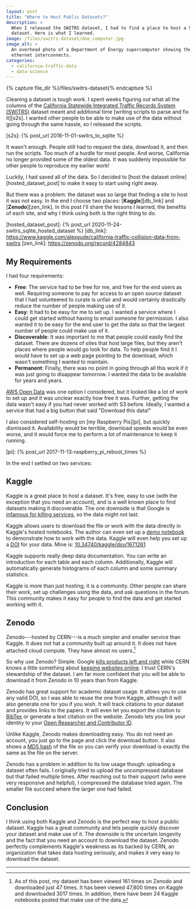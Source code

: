 ```yaml
---
layout: post
title: "Where to Host Public Datasets?"
description: >
  When I released the SWITRS dataset, I had to find a place to host a 5 Gig
  dataset. Here is what I learned.
image: /files/switrs-dataset/doe_computer.jpg
image_alt: >
  An overhead photo of a Department of Energy supercomputer showing the
  ethernet interconnects.
categories: 
  - california-traffic-data 
  - data-science
---
```


{% capture file_dir %}/files/switrs-dataset{% endcapture %}

Cleaning a dataset is tough work. I spent weeks figuring out what all the
columns of the [California Statewide Integrated Traffic Records System
(SWITRS)][switrs] dataset meant and additional time [writing scripts to parse
and fix it][s2s]. I wanted other people to be able to make use of the data
without going through the same hassle, so I released the scripts.

[switrs]: http://iswitrs.chp.ca.gov/Reports/jsp/userLogin.jsp
[s2s]: {% post_url 2016-11-01-switrs_to_sqlite %}

It wasn't enough. People still had to request the data, download it, and then
run the scripts. Too much of a hurdle for most people. And worse, California
no longer provided some of the oldest data. It was suddenly impossible for
other people to reproduce my earlier work!

[sqlite]: https://en.wikipedia.org/wiki/SQLite

Luckily, I had saved all of the data. So I decided to [host the dataset
online][hosted_dataset_post] to make it easy to start using right away.

But there was a problem: the dataset was so large that finding a site to host
it was not easy. In the end I choose two places: [**Kaggle**][db_link] and
[**Zenodo**][zen_link]. In this post I'll share the lessons I learned, the
benefits of each site, and why I think using both is the right thing to do.

[hosted_dataset_post]: {% post_url 2020-11-24-switrs_sqlite_hosted_dataset %}
[db_link]: https://www.kaggle.com/alexgude/california-traffic-collision-data-from-switrs
[zen_link]: https://zenodo.org/record/4284843

## My Requirements

I had four requirements:

- **Free**: The service had to be free for me, and free for the end users as
  well. Requiring someone to pay for access to an open source dataset that I
  had volunteered to curate is unfair and would certainly drastically reduce
  the number of people making use of it.
- **Easy**: It had to be easy for me to set up. I wanted a service where I
  could get started without having to email someone for permission. I also
  wanted it to be easy for the end user to get the data so that the largest
  number of people could make use of it.
- **Discoverable**: It was important to me that people could easily find the
  dataset. There are dozens of sites that host large files, but they aren't
  places where people would go look for data. To help people find it I would
  have to set up a web page pointing to the download, which wasn't something I
  wanted to maintain.
- **Permanent**: Finally, there was no point in going through all this work if
  it was just going to disappear tomorrow. I wanted the data to be available
  for years and years.

[AWS Open Data][aws] was one option I considered, but it looked like a lot of
work to set up and it was unclear exactly how free it was. Further, getting
the data wasn't easy if you had never worked with S3 before. Ideally, I wanted
a service that had a big button that said "Download this data!"

[aws]: https://aws.amazon.com/opendata

I also considered self-hosting on [my Raspberry Pis][pi], but quickly
dismissed it. Availability would be terrible, download speeds would be even
worse, and it would force me to perform a lot of maintenance to keep it
running.

[pi]: {% post_url 2017-11-13-raspberry_pi_reboot_times %}

In the end I settled on two services:

## Kaggle

Kaggle is a great place to host a dataset. It's free, easy to use (with the
exception that you need an account), and is a well known place to find
datasets making it discoverable. The one downside is that Google is [infamous
for killing services][killedbygoogle], so the data might not last.

[killedbygoogle]: https://killedbygoogle.com/

Kaggle allows users to download the file _or_ work with the data directly in
Kaggle's hosted notebooks. The author can even set up a [demo
notebook][demo_nb] to demonstrate how to work with the data. Kaggle will even
help you set up a [DOI][doi] for your data. Mine is:
[10.34740/kaggle/dsv/1671261][my_doi]

[demo_nb]: https://www.kaggle.com/alexgude/starter-california-traffic-collisions-from-switrs
[doi]: https://en.wikipedia.org/wiki/Digital_object_identifier
[my_doi]: https://www.doi.org/10.34740/kaggle/dsv/1671261

Kaggle supports really deep data documentation. You can write an introduction
for each table and each column. Additionally, Kaggle will automatically
generate histograms of each column and some summary statistics.

Kaggle is more than just hosting; it is a community. Other people can share
their work, set up challenges using the data, and ask questions in the forum.
This community makes it easy for people to find the data and get started
working with it.

## Zenodo

Zenodo---hosted by CERN---is a much simpler and smaller service than Kaggle.
It does not hat a community built up around it. It does not have attached
cloud compute. They have almost no users.[^usage]

So why use Zenodo? Simple: Google [kills products left and
right][killedbygoogle] while CERN knows a little something about [keeping
websites online][first_site]. I trust CERN's stewardship of the dataset. I am
far more confident that you will be able to download it from Zenodo in 10
years than from Kaggle.

[first_site]: http://info.cern.ch/

Zenodo has great support for academic dataset usage. It allows you to use any
valid DOI, so I was able to reuse the one from Kaggle, although it will also
generate one for you if you wish. It will track citations to your dataset and
provides links to the papers. It will even let you export the citation to
[BibTex][bibtex] or generate a text citation on the website. Zenodo lets you
link your identity to your [Open Researcher and Contributor ID][orcid].

[bibtex]: https://en.wikipedia.org/wiki/BibTeX
[orcid]: https://en.wikipedia.org/wiki/ORCID

Unlike Kaggle, Zenodo makes downloading easy. You do not need an account, you
just go to the page and click the download button. It also shows a [MD5
hash][md5] of the file so you can verify your download is exactly the same as
the file on the server.

[md5]: https://en.wikipedia.org/wiki/MD5

Zenodo has a problem in addition to its low usage though: uploading a dataset
often fails. I originally tried to upload the uncompressed database but that
failed multiple times. After reaching out to their support (who were very
responsive and helpful), I compressed the database tried again. The smaller
file succeed where the larger one had failed.

## Conclusion

I think using both Kaggle and Zenodo is the perfect way to host a public
dataset. Kaggle has a great community and lets people quickly discover your
dataset and make use of it. The downside is the uncertain longevity and the
fact that you need an account to download the dataset. Zenodo perfectly
complements Kaggle's weakness as its backed by CERN, an organization that
takes data hosting seriously, and makes it very easy to download the dataset.

---

[^usage]: As of this post, my dataset has been viewed 161 times on Zenodo and
    downloaded just 47 times. It has been viewed 47,800 times on Kaggle and
    downloaded 3017 times. In addition, there have been 24 Kaggle notebooks
    posted that make use of the data.
